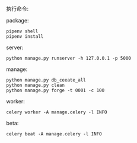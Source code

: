 执行命令:

package:

    pipenv shell
    pipenv install 
    
server:

    python manage.py runserver -h 127.0.0.1 -p 5000
   
manage:

    python manage.py db_ceeate_all
    python manage.py clean
    python manage.py forge -t 0001 -c 100

worker:
    
    celery worker -A manage.celery -l INFO
    
beta:
    
    celery beat -A manage.celery -l INFO